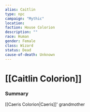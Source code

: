 ```yaml
---
alias: Caitlin
type: npc
campaign: "Mythic"
location:
faction: House Colorion
description: ""
race: Human
gender: Female
class: Wizard
status: Dead
cause-of-death: Unknown
---
```

# [[Caitlin Colorion]]

### Summary
[[Caeris Colorion|Caeris]]' grandmother

